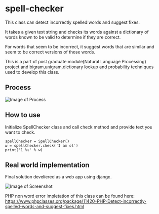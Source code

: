 # spell-checker
This class can detect incorrectly spelled words and suggest fixes.

It takes a given text string and checks its words against a dictionary of words known to be valid to determine if they are correct.

For words that seem to be incorrect, it suggest words that are similar and seem to be correct versions of those words.

This is a part of post graduate module(Natural Language Processing) project and bigram,unigram,dictionary lookup and probability techniques used to develop this class. 

## Process

![Image of Process](https://user-images.githubusercontent.com/5220867/73066472-0e7f2a00-3ee1-11ea-8fa6-e8b222868b1b.png)

## How to use

Initialize SpellChecker class and call check method and provide text you want to check.

```
spellChecker = SpellChecker()
w = spellChecker.check('I am ol')
print('1 %s' % w)
```

## Real world implementation

Final solution develiered as a web app using django.

![Image of Screenshot](https://user-images.githubusercontent.com/5220867/73066475-0f17c080-3ee1-11ea-812b-49f49132ffab.png)


PHP non word error impletation of this class can be found here: https://www.phpclasses.org/package/11420-PHP-Detect-incorrectly-spelled-words-and-suggest-fixes.html




